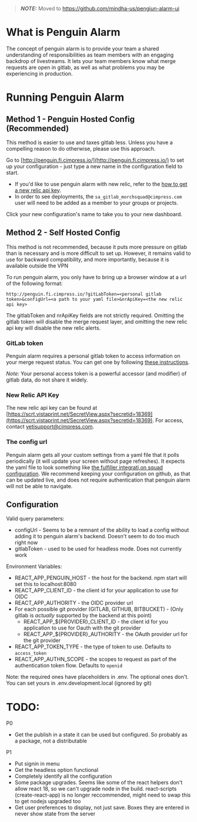 > **_NOTE:_** Moved to https://github.com/mindha-us/pengiun-alarm-ui

# What is Penguin Alarm
The concept of penguin alarm is to provide your team a shared understanding of responsibilities as team members with an engaging backdrop of livestreams.  It lets your team members know what merge requests are open in gitlab, as well as what problems you may be experiencing in production.

# Running Penguin Alarm

## Method 1 - Penguin Hosted Config (Recommended)
This method is easier to use and taxes gitlab less.  Unless you have a compelling reason to do otherwise, please use this approach.

Go to [http://penguin.fi.cimpress.io/](http://penguin.fi.cimpress.io/) to set up your configuration - just type a new name in the configuration field to start.  

* If you'd like to use penguin alarm with new relic, refer to the [how to get a new relic api key](#newrelic).
* In order to see deployments, the ```sa_gitlab_morchsquad@cimpress.com``` user will need to be added as a member to your groups or projects.

Click your new configuration's name to take you to your new dashboard.


## Method 2 - Self Hosted Config
This method is not recommended, because it puts more pressure on gitlab than is necessary and is more difficult to set up.  However, it remains valid to use for backward compatibility, and more importantly, because it is available outside the VPN

To run penguin alarm, you only have to bring up a browser window at a url of the following format:

```
http://penguin.fi.cimpress.io/?gitLabToken=<personal gitlab token>&configUrl=<a path to your yaml file>&nrApiKey=<the new relic api key>
```

The gitlabToken and nrApiKey fields are not strictly required. Omitting the gitlab token will disable the merge request layer, and omitting the new relic api key will disable the new relic alerts.

### GitLab token
Penguin alarm requires a personal gitlab token to access information on your merge request status.  You can get one by following [these instructions](https://docs.gitlab.com/ce/user/profile/personal_access_tokens.html).

*Note:* Your personal access token is a powerful accessor (and modifier) of gitlab data, do not share it widely.

### New Relic API Key
<a name="newrelic"></a>The new relic api key can be found at [https://scrt.vistaprint.net/SecretView.aspx?secretid=18369](https://scrt.vistaprint.net/SecretView.aspx?secretid=18369).  For access, contact yetisupport@cimpress.com.

### The config url
Penguin alarm gets all your custom settings from a yaml file that it polls periodically (it will update your screen without page refreshes).  It expects the yaml file to look something like [the fulfiller integrati,on squad configuration](https://rawgit.com/daward/penguinconfig/master/config.yaml).  We recommend keeping your configuration on github, as that can be updated live, and does not require authentication that penguin alarm will not be able to navigate.

## Configuration

Valid query parameters:
* configUrl - Seems to be a remnant of the ability to load a config without adding it to penguin alarm's backend. Doesn't seem to do too much right now
* gitlabToken - used to be used for headless mode. Does not currently work

Environment Variables:
* REACT_APP_PENGUIN_HOST - the host for the backend. npm start will set this to localhost:8080
* REACT_APP_CLIENT_ID - the client id for your application to use for OIDC
* REACT_APP_AUTHORITY - the OIDC provider url
* For each possible git provider (GITLAB, GITHUB, BITBUCKET) - (Only gitlab is *actually* supported by the backend at this point)
    * REACT_APP_${PROVIDER}_CLIENT_ID - the client id for you application to use for Oauth with the git provider
    * REACT_APP_${PROVIDER}_AUTHORITY - the OAuth provider url for the git provider
* REACT_APP_TOKEN_TYPE - the type of token to use. Defaults to `access_token`
* REACT_APP_AUTHN_SCOPE - the scopes to request as part of the authentication token flow. Defaults to `openid`

Note: the required ones have placeholders in .env. The optional ones don't. You can set yours in .env.development.local (ignored by git)

# TODO:

P0

* Get the publish in a state it can be used but configured. So probably as a package, not a distributable

P1

* Put signin in menu
* Get the headless option functional
* Completely identify all the configuration
* Some package upgrades. Seems like some of the react helpers don't allow react 18, so we can't upgrade node in the build. react-scripts (create-react-app) is no longer reccommended, might need to swap this to get nodejs upgraded too
* Get user preferences to display, not just save. Boxes they are entered in never show state from the server
